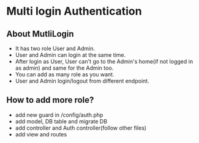 <p align="center">
<h1>Multi login Authentication</h1>
</p>

## About MutliLogin

- It has two role User and Admin.
- User and Admin can login at the same time.
- After login as User, User can't go to the Admin's home(if not logged in as admin) and same for the Admin too.
- You can add as many role as you want.
- User and Admin login/logout from different endpoint.

## How to add more role?

- add new guard in /config/auth.php
- add model, DB table and migrate DB
- add controller and Auth controller(follow other files)
- add view and routes